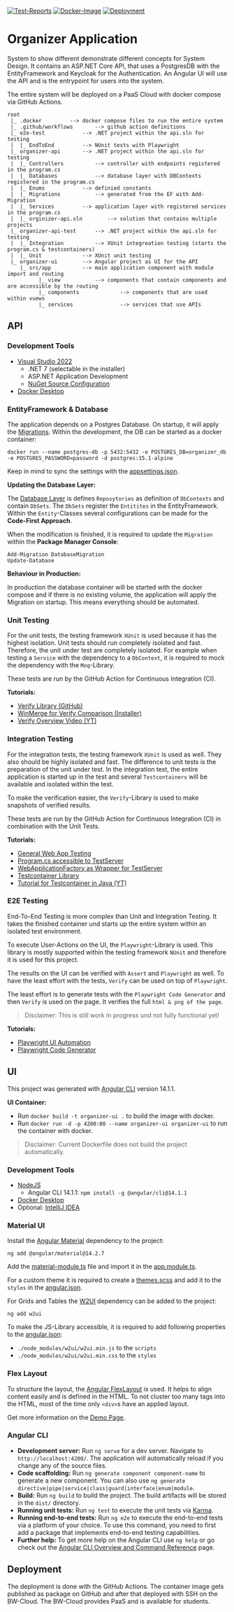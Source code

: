 [![Test-Reports](https://github.com/felixsteinke/organzier-application-demo/actions/workflows/test-reports.yml/badge.svg)](https://github.com/felixsteinke/organzier-application-demo/actions/workflows/test-reports.yml)
[![Docker-Image](https://github.com/felixsteinke/organzier-application-demo/actions/workflows/docker-image.yml/badge.svg)](https://github.com/felixsteinke/organzier-application-demo/actions/workflows/docker-image.yml)
[![Deployment](https://github.com/felixsteinke/organzier-application-demo/actions/workflows/deployment.yml/badge.svg)](https://github.com/felixsteinke/organzier-application-demo/actions/workflows/deployment.yml)

# Organizer Application

System to show different demonstrate different concepts for System Design. It contains an ASP.NET Core API, that uses a
PostgresDB with the EntityFramework and Keycloak for the Authentication. An Angular UI will use the API and is the
entrypoint for users into the system.

The entire system will be deployed on a PaaS Cloud with docker compose via GitHub Actions.

```
root
 |_ .docker			--> docker compose files to run the entire system
 |_ .github/workflows		--> github action definitions
 |_ e2e-test			--> .NET project within the api.sln for testing
 |	|_ EndToEnd			--> NUnit tests with Playwright
 |_ organizer-api		--> .NET project within the api.sln for testing
 |	|_ Controllers			--> controller with endpoints registered in the program.cs
 |	|_ Databases			--> database layer with DBContexts registered in the program.cs
 |	|_ Enums			--> definied constants
 |	|_ Migrations			--> generated from the EF with Add-Migration
 |	|_ Services			--> application layer with registered services in the program.cs
 |	|_ orginizer-api.sln		--> solution that contains multiple projects
 |_ organizer-api-test		--> .NET project within the api.sln for testing
 |	|_ Integration			--> XUnit integreation testing (starts the program.cs & testcontainers)
 |	|_ Unit				--> XUnit unit testing 
 |_ organizer-ui		--> Angular project as UI for the API
 	|_ src/app			--> main application component with module import and routing
 		  |_ view		    --> components that contain components and are accessible by the routing
 		  |_ components             --> components that are used within vuews
 		  |_ services               --> services that use APIs
```

## API

### Development Tools

* [Visual Studio 2022](https://visualstudio.microsoft.com/de/downloads/)
  * .NET 7 (selectable in the installer)
  * ASP.NET Application Development
  * [NuGet Source Configuration](https://learn.microsoft.com/en-us/azure/devops/artifacts/nuget/upstream-sources?view=azure-devops#add-nuget-gallery-upstream-source)
* [Docker Desktop](https://www.docker.com/products/docker-desktop/)

### EntityFramework & Database

The application depends on a Postgres Database. On startup, it will apply the [Migrations](./organizer-api/Migrations).
Within the development, the DB can be started as a docker container:

```shell
docker run --name postgres-db -p 5432:5432 -e POSTGRES_DB=organizer_db -e POSTGRES_PASSWORD=password -d postgres:15.1-alpine
```

Keep in mind to sync the settings with the [appsettings.json](./organizer-api/appsettings.json).

__Updating the Database Layer:__

The [Database Layer](./organizer-api/Databases) is defines `Reposytories` as definition of `DbContexts` and
contain `DbSets`. The `DbSets` register the `Entitites` in the EntityFramework. Within the `Entity`-Classes several
configurations can be made for the __Code-First Approach__.

When the modification is finished, it is required to update the `Migration` within the __Package Manager Console__:

```shell
Add-Migration DatabaseMigration
Update-Database
```

__Behaviour in Production:__

In production the database container will be started with the docker compose and if there is no existing volume, the
application will apply the Migration on startup. This means everything should be automated.

### Unit Testing

For the unit tests, the testing framework `XUnit` is used because it has the highest isolation. Unit tests should run
completely isolated and fast. Therefore, the unit under test are completely isolated. For example when testing
a `Service` with the dependency to a `DbContext`, it is required to mock the dependency with the `Moq`-Library.

These tests are run by the GitHub Action for Continuous Integration (CI).

__Tutorials:__

* [Verify Library (GitHub)](https://github.com/VerifyTests/Verify)
* [WinMerge for Verify Comparison (Installer)](https://winmerge.org/?lang=en)
* [Verify Overview Video (YT)](https://www.youtube.com/watch?v=wA7oJDyvn4c&ab_channel=%E2%80%A4NETOxford)

### Integration Testing

For the integration tests, the testing framework `XUnit` is used as well. They also should be highly isolated and fast.
The difference to unit tests is the preparation of the unit under test. In the integration test, the entire application
is started up in the test and several `Testcontainers` will be available and isolated within the test.

To make the verification easier, the `Verify`-Library is used to make snapshots of verified results.

These tests are run by the GitHub Action for Continuous Integration (CI) in combination with the Unit Tests.

__Tutorials:__

* [General Web App Testing](https://learn.microsoft.com/en-us/dotnet/architecture/microservices/multi-container-microservice-net-applications/test-aspnet-core-services-web-apps)
* [Program.cs accessible to TestServer](https://learn.microsoft.com/en-us/aspnet/core/test/integration-tests?view=aspnetcore-7.0#basic-tests-with-the-default-webapplicationfactory)
* [WebApplicationFactory as Wrapper for TestServer](https://stackoverflow.com/questions/69897652/how-do-you-create-a-test-server-in-net-6)
* [Testcontainer Library](https://dotnet.testcontainers.org/)
* [Tutorial for Testcontainer in Java (YT)](https://www.youtube.com/watch?v=9fzn0j1jbiQ&t=1148s&ab_channel=SebastianDaschner)

### E2E Testing

End-To-End Testing is more complex than Unit and Integration Testing. It takes the finished container und starts up the
entire system within an isolated test environment.

To execute User-Actions on the UI, the `Playwright`-Library is used. This library is mostly supported within the testing
framework `NUnit` and therefore it is used for this project.

The results on the UI can be verified with `Assert` and `Playwright` as well. To have the least effort with the
tests, `Verify` can be used on top of `Playwright`.

The least effort is to generate tests with the `Playwright Code Generator` and then `Verify` is used on the page. It
verifies the full `html & png of the page`.

> Disclaimer: This is still work in progress und not fully functional yet!

__Tutorials:__

* [Playwright UI Automation](https://playwright.dev/)
* [Playwright Code Generator](https://playwright.dev/docs/codegen)

## UI

This project was generated with [Angular CLI](https://github.com/angular/angular-cli) version 14.1.1.

__UI Container:__

* Run `docker build -t organizer-ui .` to build the image with docker.
* Run `docker run -d -p 4200:80 --name organizer-ui organizer-ui` to run the container with docker.

> Disclaimer: Current Dockerfile does not build the project automatically.

### Development Tools

* [NodeJS](https://nodejs.org/en/download/)
  * Angular CLI 14.1.1: `npm install -g @angular/cli@14.1.1`
* [Docker Desktop](https://www.docker.com/products/docker-desktop/)
* Optional: [IntelliJ IDEA](https://www.jetbrains.com/idea/download)

### Material UI

Install the [Angular Material](https://material.angular.io/components) dependency to the project:

```shell
ng add @angular/material@14.2.7
```

Add the [material-module.ts](organizer-ui/src/app/material-module.ts) file and import it in
the [app.module.ts](organizer-ui/src/app/app.module.ts).

For a custom theme it is required to create a [themes.scss](organizer-ui/src/themes.scss) and add it to the `styles` in
the [angular.json](organizer-ui/angular.json).

For Grids and Tables the [W2UI](http://www.w2ui.com/web/demos/#/grid) dependency can be added to the project:

```shell
ng add w2ui
```

To make the JS-Library accessible, it is required to add following properties to
the [angular.json](organizer-ui/angular.json):

* `./node_modules/w2ui/w2ui.min.js` to the `scripts`
* `./node_modules/w2ui/w2ui.min.css` to the `styles`

### Flex Layout

To structure the layout, the [Angular FlexLayout](https://github.com/angular/flex-layout) is used. It helps to align
content easily and is defined in the HTML. To not cluster too many tags into the HTML, most of the time only `<div>`s
have an applied layout.

Get more information on the [Demo Page](https://tburleson-layouts-demos.firebaseapp.com/#/docs).

### Angular CLI

* __Development server:__ Run `ng serve` for a dev server. Navigate to `http://localhost:4200/`. The application will
  automatically reload if you change any of the source files.
* __Code scaffolding:__ Run `ng generate component component-name` to generate a new component. You can also
  use `ng generate directive|pipe|service|class|guard|interface|enum|module`.
* __Build:__ Run `ng build` to build the project. The build artifacts will be stored in the `dist/` directory.
* __Running unit tests:__ Run `ng test` to execute the unit tests via [Karma](https://karma-runner.github.io).
* __Running end-to-end tests:__ Run `ng e2e` to execute the end-to-end tests via a platform of your choice. To use this
  command, you need to first add a package that implements end-to-end testing capabilities.
* __Further help:__ To get more help on the Angular CLI use `ng help` or go check out
  the [Angular CLI Overview and Command Reference](https://angular.io/cli) page.

## Deployment

The deployment is done with the GitHub Actions. The container image gets published as package on GitHub and after that
deployed with SSH on the BW-Cloud. The BW-Cloud provides PaaS and is available for students.
